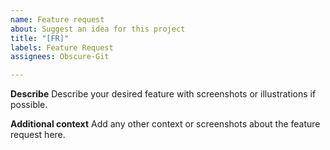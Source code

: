 ```yaml
---
name: Feature request
about: Suggest an idea for this project
title: "[FR]"
labels: Feature Request
assignees: Obscure-Git

---
```


**Describe**
Describe your desired feature with screenshots or illustrations if possible.

**Additional context**
Add any other context or screenshots about the feature request here.
